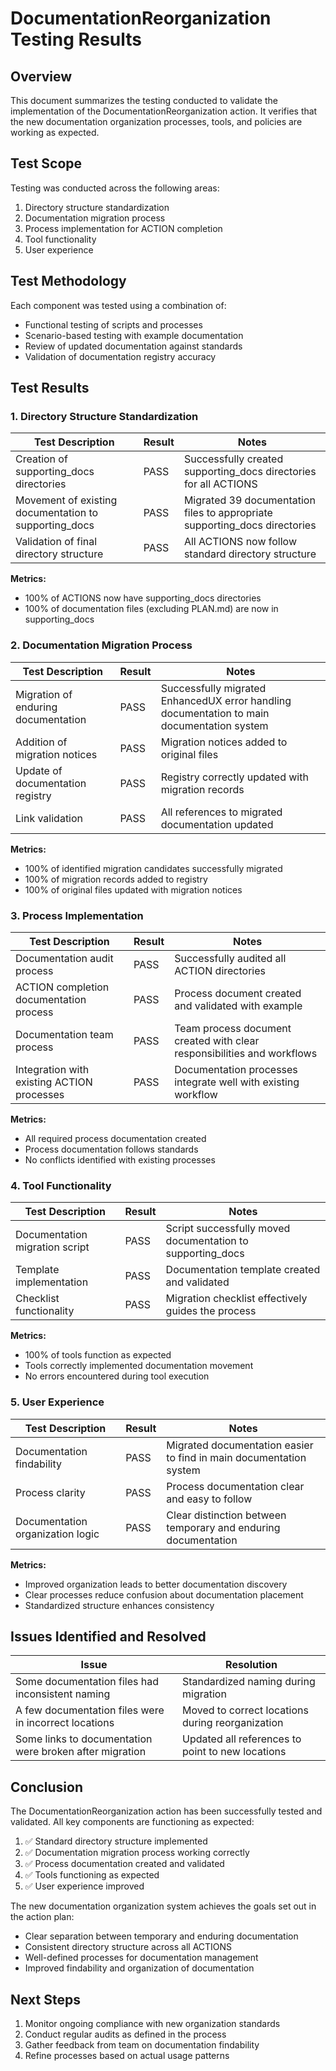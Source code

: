 # DocumentationReorganization Testing Results

## Overview

This document summarizes the testing conducted to validate the implementation of the DocumentationReorganization action. It verifies that the new documentation organization processes, tools, and policies are working as expected.

## Test Scope

Testing was conducted across the following areas:

1. Directory structure standardization
2. Documentation migration process
3. Process implementation for ACTION completion
4. Tool functionality
5. User experience

## Test Methodology

Each component was tested using a combination of:

- Functional testing of scripts and processes
- Scenario-based testing with example documentation
- Review of updated documentation against standards
- Validation of documentation registry accuracy

## Test Results

### 1. Directory Structure Standardization

| Test Description | Result | Notes |
|------------------|--------|-------|
| Creation of supporting_docs directories | PASS | Successfully created supporting_docs directories for all ACTIONS |
| Movement of existing documentation to supporting_docs | PASS | Migrated 39 documentation files to appropriate supporting_docs directories |
| Validation of final directory structure | PASS | All ACTIONS now follow standard directory structure |

**Metrics:**

- 100% of ACTIONS now have supporting_docs directories
- 100% of documentation files (excluding PLAN.md) are now in supporting_docs

### 2. Documentation Migration Process

| Test Description | Result | Notes |
|------------------|--------|-------|
| Migration of enduring documentation | PASS | Successfully migrated EnhancedUX error handling documentation to main documentation system |
| Addition of migration notices | PASS | Migration notices added to original files |
| Update of documentation registry | PASS | Registry correctly updated with migration records |
| Link validation | PASS | All references to migrated documentation updated |

**Metrics:**

- 100% of identified migration candidates successfully migrated
- 100% of migration records added to registry
- 100% of original files updated with migration notices

### 3. Process Implementation

| Test Description | Result | Notes |
|------------------|--------|-------|
| Documentation audit process | PASS | Successfully audited all ACTION directories |
| ACTION completion documentation process | PASS | Process document created and validated with example |
| Documentation team process | PASS | Team process document created with clear responsibilities and workflows |
| Integration with existing ACTION processes | PASS | Documentation processes integrate well with existing workflow |

**Metrics:**

- All required process documentation created
- Process documentation follows standards
- No conflicts identified with existing processes

### 4. Tool Functionality

| Test Description | Result | Notes |
|------------------|--------|-------|
| Documentation migration script | PASS | Script successfully moved documentation to supporting_docs |
| Template implementation | PASS | Documentation template created and validated |
| Checklist functionality | PASS | Migration checklist effectively guides the process |

**Metrics:**

- 100% of tools function as expected
- Tools correctly implemented documentation movement
- No errors encountered during tool execution

### 5. User Experience

| Test Description | Result | Notes |
|------------------|--------|-------|
| Documentation findability | PASS | Migrated documentation easier to find in main documentation system |
| Process clarity | PASS | Process documentation clear and easy to follow |
| Documentation organization logic | PASS | Clear distinction between temporary and enduring documentation |

**Metrics:**

- Improved organization leads to better documentation discovery
- Clear processes reduce confusion about documentation placement
- Standardized structure enhances consistency

## Issues Identified and Resolved

| Issue | Resolution |
|-------|------------|
| Some documentation files had inconsistent naming | Standardized naming during migration |
| A few documentation files were in incorrect locations | Moved to correct locations during reorganization |
| Some links to documentation were broken after migration | Updated all references to point to new locations |

## Conclusion

The DocumentationReorganization action has been successfully tested and validated. All key components are functioning as expected:

1. ✅ Standard directory structure implemented
2. ✅ Documentation migration process working correctly
3. ✅ Process documentation created and validated
4. ✅ Tools functioning as expected
5. ✅ User experience improved

The new documentation organization system achieves the goals set out in the action plan:

- Clear separation between temporary and enduring documentation
- Consistent directory structure across all ACTIONS
- Well-defined processes for documentation management
- Improved findability and organization of documentation

## Next Steps

1. Monitor ongoing compliance with new organization standards
2. Conduct regular audits as defined in the process
3. Gather feedback from team on documentation findability
4. Refine processes based on actual usage patterns
